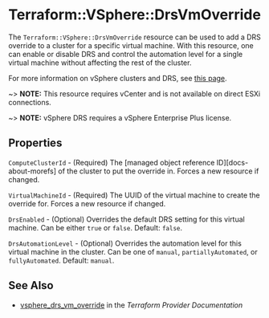 # Terraform::VSphere::DrsVmOverride

The `Terraform::VSphere::DrsVmOverride` resource can be used to add a DRS override to a
cluster for a specific virtual machine. With this resource, one can enable or
disable DRS and control the automation level for a single virtual machine
without affecting the rest of the cluster.

For more information on vSphere clusters and DRS, see [this
page][ref-vsphere-drs-clusters].

[ref-vsphere-drs-clusters]: https://docs.vmware.com/en/VMware-vSphere/6.5/com.vmware.vsphere.resmgmt.doc/GUID-8ACF3502-5314-469F-8CC9-4A9BD5925BC2.html

~> **NOTE:** This resource requires vCenter and is not available on direct ESXi
connections.

~> **NOTE:** vSphere DRS requires a vSphere Enterprise Plus license.

## Properties

`ComputeClusterId` - (Required) The [managed object reference
ID][docs-about-morefs] of the cluster to put the override in.  Forces a new
resource if changed.

`VirtualMachineId` - (Required) The UUID of the virtual machine to create
the override for.  Forces a new resource if changed.

`DrsEnabled` - (Optional) Overrides the default DRS setting for this virtual
machine. Can be either `true` or `false`. Default: `false`.

`DrsAutomationLevel` - (Optional) Overrides the automation level for this virtual
machine in the cluster. Can be one of `manual`, `partiallyAutomated`, or
`fullyAutomated`. Default: `manual`.


## See Also

* [vsphere_drs_vm_override](https://www.terraform.io/docs/providers/vsphere/r/drs_vm_override.html) in the _Terraform Provider Documentation_